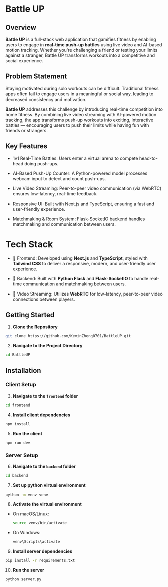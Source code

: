 # Battle UP

## Overview

**Battle UP** is a full-stack web application that gamifies fitness by enabling users to engage in **real-time push-up battles** using live video and AI-based motion tracking. Whether you're challenging a friend or testing your limits against a stranger, Battle UP transforms workouts into a competitive and social experience.

## Problem Statement

Staying motivated during solo workouts can be difficult. Traditional fitness apps often fail to engage users in a meaningful or social way, leading to decreased consistency and motivation.

**Battle UP** addresses this challenge by introducing real-time competition into home fitness. By combining live video streaming with AI-powered motion tracking, the app transforms push-up workouts into exciting, interactive battles — encouraging users to push their limits while having fun with friends or strangers.

## Key Features

- 1v1 Real-Time Battles: Users enter a virtual arena to compete head-to-head doing push-ups.

- AI-Based Push-Up Counter: A Python-powered model processes webcam input to detect and count push-ups.

- Live Video Streaming: Peer-to-peer video communication (via WebRTC) ensures low-latency, real-time feedback.

- Responsive UI: Built with Next.js and TypeScript, ensuring a fast and user-friendly experience.

- Matchmaking & Room System: Flask-SocketIO backend handles matchmaking and communication between users.

# Tech Stack

- 🚀 Frontend: Developed using **Next.js** and **TypeScript**, styled with **Tailwind CSS** to deliver a responsive, modern, and user-friendly user experience.

- 🧠 Backend: Built with **Python Flask** and **Flask-SocketIO** to handle real-time communication and matchmaking between users.

- 🎥 Video Streaming: Utilizes **WebRTC** for low-latency, peer-to-peer video connections between players.

## Getting Started

1. **Clone the Repository**

```bash
git clone https://github.com/KevinZheng0701/BattleUP.git
```

2. **Navigate to the Project Directory**

```bash
cd BattleUP
```

## Installation

### Client Setup

3. **Navigate to the `frontend` folder**

```bash
cd frontend
```

4. **Install client dependencies**

```bash
npm install
```

5. **Run the client**

```bash
npm run dev
```

### Server Setup

6. **Navigate to the `backend` folder**

```bash
cd backend
```

7. **Set up python virtual environment**

```bash
python -m venv venv
```

8. **Activate the virtual environment**

- On macOS/Linux:

  ```bash
  source venv/bin/activate
  ```

- On Windows:

  ```bash
  venv\Scripts\activate
  ```

9. **Install server dependencies**

```bash
pip install -r requirements.txt
```

10. **Run the server**

```bash
python server.py
```
